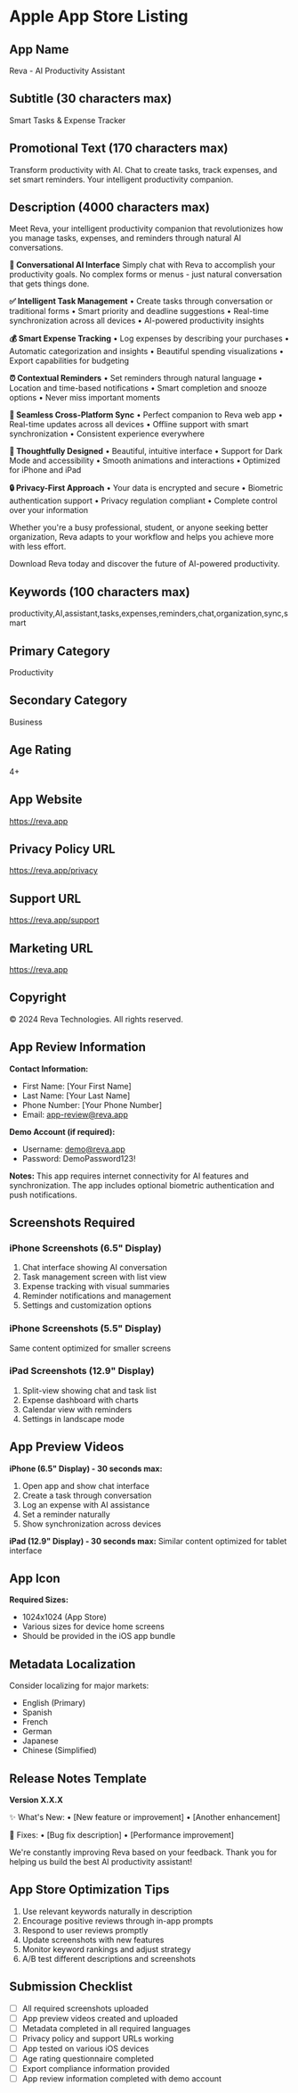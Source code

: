 # Apple App Store Listing

## App Name
Reva - AI Productivity Assistant

## Subtitle (30 characters max)
Smart Tasks & Expense Tracker

## Promotional Text (170 characters max)
Transform productivity with AI. Chat to create tasks, track expenses, and set smart reminders. Your intelligent productivity companion.

## Description (4000 characters max)

Meet Reva, your intelligent productivity companion that revolutionizes how you manage tasks, expenses, and reminders through natural AI conversations.

**🤖 Conversational AI Interface**
Simply chat with Reva to accomplish your productivity goals. No complex forms or menus - just natural conversation that gets things done.

**✅ Intelligent Task Management**
• Create tasks through conversation or traditional forms
• Smart priority and deadline suggestions
• Real-time synchronization across all devices
• AI-powered productivity insights

**💰 Smart Expense Tracking**
• Log expenses by describing your purchases
• Automatic categorization and insights
• Beautiful spending visualizations
• Export capabilities for budgeting

**⏰ Contextual Reminders**
• Set reminders through natural language
• Location and time-based notifications
• Smart completion and snooze options
• Never miss important moments

**🔄 Seamless Cross-Platform Sync**
• Perfect companion to Reva web app
• Real-time updates across all devices
• Offline support with smart synchronization
• Consistent experience everywhere

**🎨 Thoughtfully Designed**
• Beautiful, intuitive interface
• Support for Dark Mode and accessibility
• Smooth animations and interactions
• Optimized for iPhone and iPad

**🔒 Privacy-First Approach**
• Your data is encrypted and secure
• Biometric authentication support
• Privacy regulation compliant
• Complete control over your information

Whether you're a busy professional, student, or anyone seeking better organization, Reva adapts to your workflow and helps you achieve more with less effort.

Download Reva today and discover the future of AI-powered productivity.

## Keywords (100 characters max)
productivity,AI,assistant,tasks,expenses,reminders,chat,organization,sync,smart

## Primary Category
Productivity

## Secondary Category
Business

## Age Rating
4+

## App Website
https://reva.app

## Privacy Policy URL
https://reva.app/privacy

## Support URL
https://reva.app/support

## Marketing URL
https://reva.app

## Copyright
© 2024 Reva Technologies. All rights reserved.

## App Review Information
**Contact Information:**
- First Name: [Your First Name]
- Last Name: [Your Last Name]
- Phone Number: [Your Phone Number]
- Email: app-review@reva.app

**Demo Account (if required):**
- Username: demo@reva.app
- Password: DemoPassword123!

**Notes:**
This app requires internet connectivity for AI features and synchronization. The app includes optional biometric authentication and push notifications.

## Screenshots Required

### iPhone Screenshots (6.5" Display)
1. Chat interface showing AI conversation
2. Task management screen with list view
3. Expense tracking with visual summaries
4. Reminder notifications and management
5. Settings and customization options

### iPhone Screenshots (5.5" Display)
Same content optimized for smaller screens

### iPad Screenshots (12.9" Display)
1. Split-view showing chat and task list
2. Expense dashboard with charts
3. Calendar view with reminders
4. Settings in landscape mode

## App Preview Videos
**iPhone (6.5" Display) - 30 seconds max:**
1. Open app and show chat interface
2. Create a task through conversation
3. Log an expense with AI assistance
4. Set a reminder naturally
5. Show synchronization across devices

**iPad (12.9" Display) - 30 seconds max:**
Similar content optimized for tablet interface

## App Icon
**Required Sizes:**
- 1024x1024 (App Store)
- Various sizes for device home screens
- Should be provided in the iOS app bundle

## Metadata Localization
Consider localizing for major markets:
- English (Primary)
- Spanish
- French
- German
- Japanese
- Chinese (Simplified)

## Release Notes Template
**Version X.X.X**

✨ What's New:
• [New feature or improvement]
• [Another enhancement]

🐛 Fixes:
• [Bug fix description]
• [Performance improvement]

We're constantly improving Reva based on your feedback. Thank you for helping us build the best AI productivity assistant!

## App Store Optimization Tips
1. Use relevant keywords naturally in description
2. Encourage positive reviews through in-app prompts
3. Respond to user reviews promptly
4. Update screenshots with new features
5. Monitor keyword rankings and adjust strategy
6. A/B test different descriptions and screenshots

## Submission Checklist
- [ ] All required screenshots uploaded
- [ ] App preview videos created and uploaded
- [ ] Metadata completed in all required languages
- [ ] Privacy policy and support URLs working
- [ ] App tested on various iOS devices
- [ ] Age rating questionnaire completed
- [ ] Export compliance information provided
- [ ] App review information completed with demo account